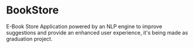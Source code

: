 # BookStore
E-Book Store Application powered by an NLP engine to improve suggestions and provide an enhanced user experience, it's being made as graduation project.
